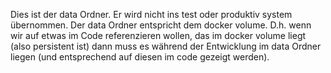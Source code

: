 Dies ist der data Ordner. Er wird nicht ins test oder produktiv system übernommen. Der data Ordner entspricht dem docker volume. D.h. wenn wir auf etwas im Code referenzieren wollen, das im docker volume liegt (also persistent ist) dann muss es während der Entwicklung im data Ordner liegen (und entsprechend auf diesen im code gezeigt werden).